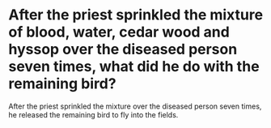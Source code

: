 # After the priest sprinkled the mixture of blood, water, cedar wood and hyssop over the diseased person seven times, what did he do with the remaining bird?

After the priest sprinkled the mixture over the diseased person seven times, he released the remaining bird to fly into the fields.
